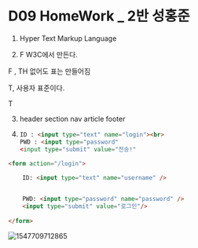 # D09 HomeWork  _ 2반 성홍준

1.  Hyper Text Markup Language

2.  F W3C에서 만든다.

   F , TH 없어도 표는 만들어짐

   T, 사용자 표준이다.

   T

3. header section nav article footer

4. ```html
   ID : <input type="text" name="login"><br>
   PWD : <input type="password"
   <input type="submit" value="전송!"
   ```

   

```html
<form action="/login">
   
    ID: <input type="text" name="username" />


    PWD: <input type="password" name="password" />
    <input type="submit" value="로그인"/>
   
</form>
```

![1547709712865](C:\Users\student\AppData\Roaming\Typora\typora-user-images\1547709712865.png)